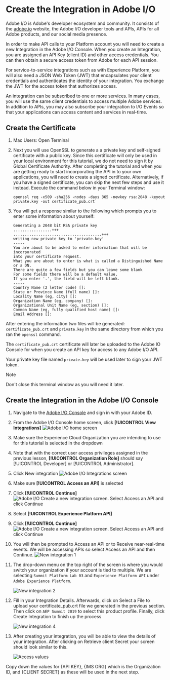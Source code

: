 # Create the Integration in Adobe I/O

Adobe I/O is Adobe's developer ecosystem and community. It consists of the [adobe.io](https://www.adobe.io) website, the Adobe I/O developer tools and APIs, APIs for all Adobe products, and our social media presence.

In order to make API calls to your Platform account you will need to create a new Integration in the Adobe I/O Console. When you create an Integration, you are assigned an API Key (client ID) and other access credentials. You can then obtain a secure access token from Adobe for each API session.

For service-to-service integrations such as with Experience Platform, you will also need a JSON Web Token (JWT) that encapsulates your client credentials and authenticates the identity of your integration. You exchange the JWT for the access token that authorizes access.

An integration can be subscribed to one or more services. In many cases, you will use the same client credentials to access multiple Adobe services. In addition to APIs, you may also subscribe your integration to I/O Events so that your applications can access content and services in real-time.
<!-- do we have I/O Events for Platform that we should cover in this tutorial?-->

## Create the Certificate

<!--need to provide an overview of how real companies create and manage these types of certificates. Also need a windows version-->
<!--do we need guidance on what local directory they should create the certificate in? does it matter? in the training i think Thomas suggested keeping things organized for each org you would have access to-->
<!--definitely need to polish the statements about certificate creation and using an existing one-->

1. Mac Users: Open Terminal

1. Next you will use OpenSSL to generate a a private key and self-signed certificate with a public key. Since this certificate will only be used in your local environment for this tutorial, we do not need to sign it by Global Certificate Authority. After completing the tutorial and when you are getting ready to start incorporating the API in to your own applications, you will need to create a signed certificate. Alternatively, if you have a signed certificate, you can skip the next few steps and use it instead.  Execute the command below in your Terminal window:

   ```shell
   openssl req -x509 -sha256 -nodes -days 365 -newkey rsa:2048 -keyout private.key -out certificate_pub.crt
   ```

1. You will get a response similar to the following which prompts you to enter some information about yourself:

    ```shell
    Generating a 2048 bit RSA private key
    .................+++
    .......................................+++
    writing new private key to 'private.key'
    -----
    You are about to be asked to enter information that will be incorporated
    into your certificate request.
    What you are about to enter is what is called a Distinguished Name or a DN.
    There are quite a few fields but you can leave some blank
    For some fields there will be a default value,
    If you enter '.', the field will be left blank.
    -----
    Country Name (2 letter code) []:
    State or Province Name (full name) []:
    Locality Name (eg, city) []:
    Organization Name (eg, company) []:
    Organizational Unit Name (eg, section) []:
    Common Name (eg, fully qualified host name) []:
    Email Address []:
    ```

After entering the information two files will be generated: `certificate_pub.crt` and `private.key` in the same directory from which you ran the `openssl` command.

The `certificate_pub.crt` certificate will later be uploaded to the Adobe IO Console for when you create an API key for access to any Adobe I/O API.

Your private key file named `private.key` will be used later to sign your JWT token.

>[!NOTE]
>
> Don't close this terminal window as you will need it later.

## Create the Integration in the Adobe I/O Console

1. Navigate to the [Adobe I/O Console](https://console.adobe.io/) and sign in with your Adobe ID.

1. From the Adobe I/O Console home screen, click **[!UICONTROL View Integrations]**
  ![Adobe I/O home screen](../assets/access-ioConsoleHome.png)

1. Make sure the Experience Cloud Organization you are intending to use for this tutorial is selected in the dropdown
1. Note that with the correct user access privileges assigned in the previous lesson, **[!UICONTROL Organization Role]** should say [!UICONTROL Developer] or [!UICONTROL Administrator].
1. Click New integration
  ![Adobe I/O Integrations screen](../assets/access-ioConsoleIntegrations.png)

1. Make sure **[!UICONTROL Access an API]** is selected
1. Click **[!UICONTROL Continue]**
  ![Adobe I/O Create a new integration screen. Select Access an API and click Continue](../assets/access-ioConsoleCreateANewIntegration.png)

1. Select **[!UICONTROL Experience Platform API]**
1. Click **[!UICONTROL Continue]**
 ![Adobe I/O Create a new integration screen. Select Access an API and click Continue](../assets/access-ioConsoleCreateAPlatformIntegration.png)

1. You will then be prompted to Access an API or to Receive near-real-time events. We will be accessing APIs so select Access an API and then Continue.
   ![New integration 1](../assets/new_integration1.png)

1. The drop-down menu on the top right of the screen is where you would switch your organization if your account is tied to multiple. We are selecting `Summit Platform Lab 03` and `Experience Platform API` under `Adobe Experience Platform`.

   ![New integration 2](../assets/new_integration2.png)

1. Fill in your Integration Details. Afterwards, click on Select a File to upload your certificate_pub.crt file we generated in the previous section. Then click on `AEP Summit 2019` to select this product profile. Finally, click Create Integration to finish up the process

   ![New integration 4](../assets/new_integration4.png)

1. After creating your integration, you will be able to view the details of your integration. After clicking on Retrieve client Secret your screen should look similar to this.

   ![Access values](../assets/access_values.png)

Copy down the values for {API KEY}, {IMS ORG} which is the Organization ID, and {CLIENT SECRET} as these will be used in the next step.
